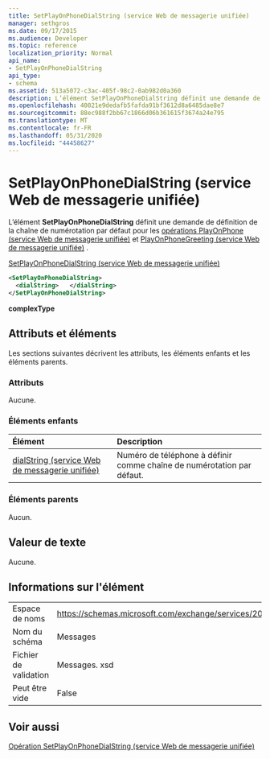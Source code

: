 ```yaml
---
title: SetPlayOnPhoneDialString (service Web de messagerie unifiée)
manager: sethgros
ms.date: 09/17/2015
ms.audience: Developer
ms.topic: reference
localization_priority: Normal
api_name:
- SetPlayOnPhoneDialString
api_type:
- schema
ms.assetid: 513a5072-c3ac-405f-98c2-0ab982d0a360
description: L’élément SetPlayOnPhoneDialString définit une demande de définition de la chaîne de numérotation par défaut pour les opérations PlayOnPhone (service Web de messagerie unifiée) et PlayOnPhoneGreeting (service Web de messagerie unifiée).
ms.openlocfilehash: 40021e9dedafb5fafda91bf3612d8a6485dae8e7
ms.sourcegitcommit: 88ec988f2bb67c1866d06b361615f3674a24e795
ms.translationtype: MT
ms.contentlocale: fr-FR
ms.lasthandoff: 05/31/2020
ms.locfileid: "44458627"
---
```

# <a name="setplayonphonedialstring-um-web-service"></a>SetPlayOnPhoneDialString (service Web de messagerie unifiée)

L’élément **SetPlayOnPhoneDialString** définit une demande de définition de la chaîne de numérotation par défaut pour les [opérations PlayOnPhone (service Web de messagerie unifiée)](playonphone-operation-um-web-service.md) et [PlayOnPhoneGreeting (service Web de messagerie unifiée)](playonphonegreeting-operation-um-web-service.md) . 
  
[SetPlayOnPhoneDialString (service Web de messagerie unifiée)](setplayonphonedialstring-um-web-service.md)
  
```xml
<SetPlayOnPhoneDialString>
  <dialString>   </dialString>
</SetPlayOnPhoneDialString>
```

 **complexType**
## <a name="attributes-and-elements"></a>Attributs et éléments

Les sections suivantes décrivent les attributs, les éléments enfants et les éléments parents.
  
### <a name="attributes"></a>Attributs

Aucune.
  
### <a name="child-elements"></a>Éléments enfants

|**Élément**|**Description**|
|:-----|:-----|
|[dialString (service Web de messagerie unifiée)](dialstring-um-web-service.md) <br/> |Numéro de téléphone à définir comme chaîne de numérotation par défaut.  <br/> |
   
### <a name="parent-elements"></a>Éléments parents

Aucun.
  
## <a name="text-value"></a>Valeur de texte

Aucune.
  
## <a name="element-information"></a>Informations sur l'élément

|||
|:-----|:-----|
|Espace de noms  <br/> |https://schemas.microsoft.com/exchange/services/2006/messages  <br/> |
|Nom du schéma  <br/> |Messages  <br/> |
|Fichier de validation  <br/> |Messages. xsd  <br/> |
|Peut être vide  <br/> |False  <br/> |
   
## <a name="see-also"></a>Voir aussi



[Opération SetPlayOnPhoneDialString (service Web de messagerie unifiée)](setplayonphonedialstring-operation-um-web-service.md)

